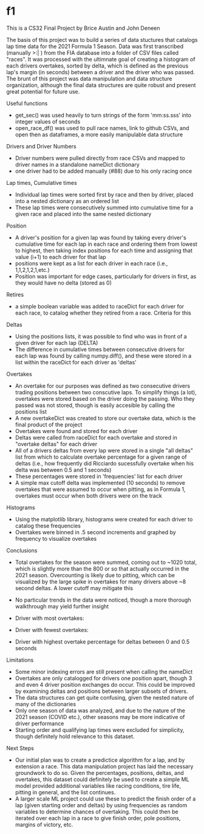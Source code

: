 # f1

This is a CS32 Final Project by Brice Austin and John Deneen

The basis of this project was to build a series of data stuctures that catalogs lap time data for the 2021 Formula 1 Season. Data was first transcribed (manually >:| ) from the FIA database into a folder of CSV files called "races". It was processed with the ultimnate goal of creating a histogram of each drivers overtakes, sorted by delta, which is defined as the previous lap's margin (in seconds) between a driver and the driver who was passed. The brunt of this project was data manipulation and data structure organization, although the final data structures are quite robust and present great potential for future use.


Useful functions
- get_sec() was used heavily to turn strings of the form 'mm:ss.sss' into integer values of seconds
- open_race_df() was used to pull race names, link to github CSVs, and open then as dataframes, a more easily manipulable data structure


Drivers and Driver Numbers
- Driver numbers were pulled directly from race CSVs and mapped to driver names in a standalone nameDict dictionary
- one driver had to be added manually (#88) due to his only racing once


Lap times, Cumulative times
- Individual lap times were sorted first by race and then by driver, placed into a nested dictionary as an ordered list
- These lap times were consecutively summed into cumulative time for a given race and placed into the same nested dictionary


Position
- A driver's position for a given lap was found by taking every driver's cumulative time for each lap in each race and ordering them from lowest to highest, then taking index positions for each time and assigning that value (i+1) to each driver for that lap
- positions were kept as a list for each driver in each race (i.e., 1,1,2,1,2,1,etc.)
- Position was important for edge cases, particularly for drivers in first, as they would have no delta (stored as 0)


Retires
- a simple boolean variable was added to raceDict for each driver for each race, to catalog whether they retired from a race. Criteria for this 


Deltas
- Using the positions lists, it was possible to find who was in front of a given driver for each lap (DELTA)
- The difference in cumulative times between consecutive drivers for each lap was found by calling numpy.diff(), and these were stored in a list within the raceDict for each driver as 'deltas'


Overtakes
- An overtake for our purposes was defined as two consecutive drivers trading positions between two conscutive laps. To simplify things (a lot), overtakes were stored based on the driver doing the passing. Who they passed was not stored, though is easily accesible by calling the positions list
- A new overtakeDict was created to store our overtake data, which is the final product of the project
- Overtakes were found and stored for each driver
- Deltas were called from raceDict for each overtake and stored in "overtake deltas" for each driver
- All of a drivers deltas from every lap were stored in a single "all deltas" list from which to calculate overtake percentage for a given range of deltas (i.e., how frequently did Ricciardo sucessfully overtake when his delta was between 0.5 and 1 seconds)
- These percentages were stored in 'frequencies' list for each driver
- A simple max cutoff delta was implemented (10 seconds) to remove overtakes that were assumed to occur when pitting, as in Formula 1, overtakes must occur when both drivers were on the track


Histograms
- Using the matplotlib library, histograms were created for each driver to catalog these frequencies
- Overtakes were binned in .5 second increments and graphed by frequency to visualize overtakes


Conclusions
- Total overtakes for the season were summed, coming out to ~1020 total, which is slightly more than the 800 or so that actually occurred in the 2021 season. Overcounting is likely due to pitting, which can be visualized by the large spike in overtakes for many drivers above ~8 second deltas. A lower cutoff may mitigate this
- No particular trends in the data were noticed, though a more thorough walkthrough may yield further insight

- Driver with most overtakes:
- Driver with fewest overtakes:
- Driver with highest overtake percentage for deltas between 0 and 0.5 seconds


Limitations
- Some minor indexing errors are still present when calling the nameDict
- Overtakes are only catalogged for drivers one position apart, though 3 and even 4 driver position exchanges do occur. This could be improved by examining deltas and positions between larger subsets of drivers.
- The data structures can get quite confusing, given the nested nature of many of the dictionaries
- Only one season of data was analyzed, and due to the nature of the 2021 season (COVID etc.), other seasons may be more indicative of driver performance
- Starting order and qualifying lap times were excluded for simplicity, though definitely hold relevance to this dataset. 


Next Steps
- Our initial plan was to create a predictice algorithm for a lap, and by extension a race. This data manipulation project has laid the necessary groundwork to do so. Given the percentages, positions, deltas, and overtakes, this dataset could definitely be used to create a simple ML model provided additional variables like racing conditions, tire life, pitting in general, and the list continues. 
- A larger scale ML project could use these to  predict the finish order of a lap (given starting order and deltas) by using frequencies as random variables to determine chances of overtaking. This could then be iterated over each lap in a race to give finish order, pole positions, margins of victory, etc.
